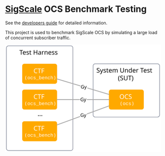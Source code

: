 # [SigScale](http://www.sigscale.org) OCS Benchmark Testing

See the
[developers guide](https://storage.googleapis.com/ocs-bench.sigscale.org/debian-bookworm/lib/ocs_bench/doc/index.html)
for detailed information.

This project is used to benchmark SigScale OCS by simulating a
large load of concurrent subscriber traffic.

![diagram](https://raw.githubusercontent.com/sigscale/ocs-bench/refs/heads/master/doc/testing.svg)

